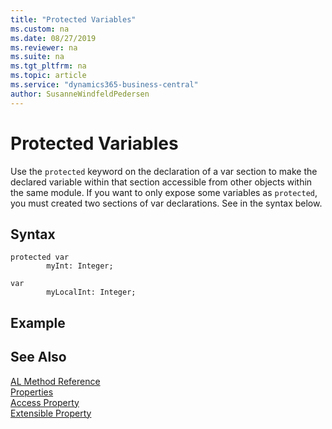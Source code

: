 ```yaml
---
title: "Protected Variables"
ms.custom: na
ms.date: 08/27/2019
ms.reviewer: na
ms.suite: na
ms.tgt_pltfrm: na
ms.topic: article
ms.service: "dynamics365-business-central"
author: SusanneWindfeldPedersen
---
```


# Protected Variables
Use the `protected` keyword on the declaration of a var section to make the declared variable within that section accessible from other objects within the same module. If you want to only expose some variables as `protected`, you must created two sections of var declarations. See in the syntax below.

## Syntax
```
protected var
        myInt: Integer;

var
        myLocalInt: Integer;
```

## Example

## See Also  
[AL Method Reference](methods/devenv-al-method-reference.md)   
[Properties](properties/devenv-properties.md)  
[Access Property](properties/devenv-access-property.md)  
[Extensible Property](properties/devenv-extensible-property.md)
